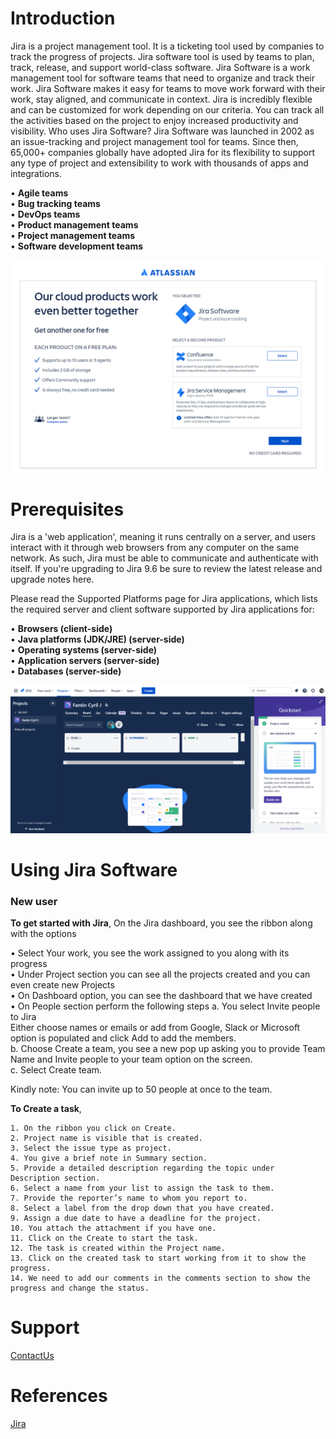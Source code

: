 # Introduction

Jira is a project management tool. It is a ticketing tool used by companies to track the progress of projects. Jira software tool is used by teams to plan, track, release, and support world-class software. Jira Software is a work management tool for software teams that need to organize and track their work. Jira Software makes it easy for teams to move work forward with their work, stay aligned, and communicate in context. Jira is incredibly flexible and can be customized for work depending on our criteria. You can track all the activities based on the project to enjoy increased productivity and visibility. 
Who uses Jira Software?
Jira Software was launched in 2002 as an issue-tracking and project management tool for teams. Since then, 65,000+ companies globally have adopted Jira for its flexibility to support any type of project and extensibility to work with thousands of apps and integrations.

•	**Agile teams**\
•	**Bug tracking teams**\
•	**DevOps teams**\
•	**Product management teams**\
•	**Project management teams**\
•	**Software development teams**

![Jira Start Page](Photos/Jira.png)

# Prerequisites

Jira is a 'web application', meaning it runs centrally on a server, and users interact with it through web browsers from any computer on the same network. As such, Jira must be able to communicate and authenticate with itself. If you're upgrading to Jira 9.6 be sure to review the latest release and upgrade notes here.

Please read the Supported Platforms page for Jira applications, which lists the required server and client software supported by Jira applications for:

•	**Browsers (client-side)**\
•	**Java platforms (JDK/JRE) (server-side)**\
•	**Operating systems (server-side)**\
•	**Application servers (server-side)**\
•	**Databases (server-side)**

![Jira Dashboard](Photos/Jira_Dashboard.png)

# Using Jira Software

### New user
**To get started with Jira**,
On the Jira dashboard, you see the ribbon along with the options

• Select Your work, you see the work assigned to you along with its progress\
• Under Project section you can see all the projects created and you can even create new Projects\
• On Dashboard option, you can see the dashboard that we have created\
• On People section perform the following steps
a. You select Invite people to Jira\
    Either choose names or emails or add from Google, Slack or Microsoft option is populated and click Add to add the members.\
b. Choose Create a team, you see a new pop up asking you to provide Team Name and Invite people to your team option on the screen.\
c. Select Create team.

Kindly note: You can invite up to 50 people at once to the team.

**To Create a task**,

    1. On the ribbon you click on Create.
    2. Project name is visible that is created.
    3. Select the issue type as project.
    4. You give a brief note in Summary section.
    5. Provide a detailed description regarding the topic under Description section.
    6. Select a name from your list to assign the task to them.
    7. Provide the reporter’s name to whom you report to.
    8. Select a label from the drop down that you have created.
    9. Assign a due date to have a deadline for the project.
    10. You attach the attachment if you have one.
    11. Click on the Create to start the task.
    12. The task is created within the Project name.
    13. Click on the created task to start working from it to show the progress.
    14. We need to add our comments in the comments section to show the progress and change the status. 

# Support

[ContactUs](https://support.atlassian.com/contact/?postauth=true#/)

# References

[Jira](https://www.atlassian.com/try/cloud/signup?bundle=jira-software-jira-service-management&edition=fr)

